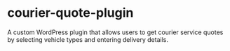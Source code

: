 # courier-quote-plugin
A custom WordPress plugin that allows users to get courier service quotes by selecting vehicle types and entering delivery details.
